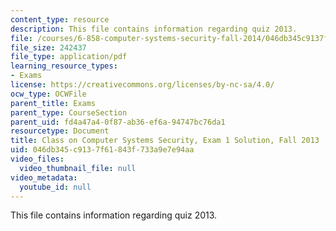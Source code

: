 ```yaml
---
content_type: resource
description: This file contains information regarding quiz 2013.
file: /courses/6-858-computer-systems-security-fall-2014/046db345c9137f61843f733a9e7e94aa_MIT6_858F14_q13_1_sol.pdf
file_size: 242437
file_type: application/pdf
learning_resource_types:
- Exams
license: https://creativecommons.org/licenses/by-nc-sa/4.0/
ocw_type: OCWFile
parent_title: Exams
parent_type: CourseSection
parent_uid: fd4a47a4-0f87-ab36-ef6a-94747bc76da1
resourcetype: Document
title: Class on Computer Systems Security, Exam 1 Solution, Fall 2013
uid: 046db345-c913-7f61-843f-733a9e7e94aa
video_files:
  video_thumbnail_file: null
video_metadata:
  youtube_id: null
---
```

This file contains information regarding quiz 2013.